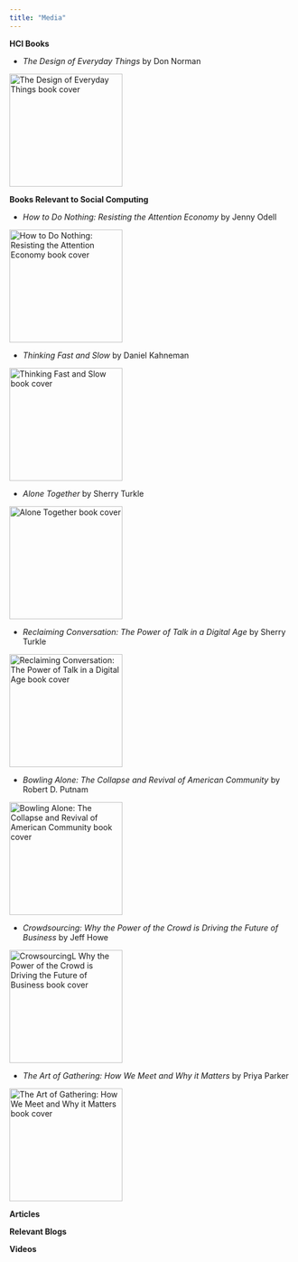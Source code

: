 ```yaml
---
title: "Media"
---
```


**HCI Books**


- *The Design of Everyday Things* by Don Norman
  
<img src="https://m.media-amazon.com/images/I/71sF8kuMW3L.jpg" alt="The Design of Everyday Things book cover" width="200">

**Books Relevant to Social Computing**

- *How to Do Nothing: Resisting the Attention Economy* by Jenny Odell

<img src="https://m.media-amazon.com/images/I/91bKh9ONRkL.jpg" alt="How to Do Nothing: Resisting the Attention Economy book cover" width="200">

- *Thinking Fast and Slow* by Daniel Kahneman

<img src="https://m.media-amazon.com/images/I/61fdrEuPJwL.jpg" alt="Thinking Fast and Slow book cover" width="200">


- *Alone Together* by Sherry Turkle

<img src="https://m.media-amazon.com/images/I/71HJ49yivqL.jpg" alt="Alone Together book cover" width="200">


- *Reclaiming Conversation: The Power of Talk in a Digital Age* by Sherry Turkle

<img src="https://m.media-amazon.com/images/I/71gCQP7VzML.jpg" alt="Reclaiming Conversation: The Power of Talk in a Digital Age book cover" width="200">


- *Bowling Alone: The Collapse and Revival of American Community* by Robert D. Putnam

<img src="https://m.media-amazon.com/images/I/71mpOLYTQML._UF1000,1000_QL80_.jpg" alt="Bowling Alone: The Collapse and Revival of American Community book cover" width="200">

- *Crowdsourcing: Why the Power of the Crowd is Driving the Future of Business* by Jeff Howe

<img src="https://m.media-amazon.com/images/I/71fvlMsZ6OL.jpg" alt="CrowsourcingL Why the Power of the Crowd is Driving the Future of Business book cover" width="200">


- *The Art of Gathering: How We Meet and Why it Matters* by Priya Parker
  
<img src="https://m.media-amazon.com/images/I/71mJDR87X8L.jpg" alt="The Art of Gathering: How We Meet and Why it Matters book cover" width="200">


**Articles**








**Relevant Blogs**








**Videos**